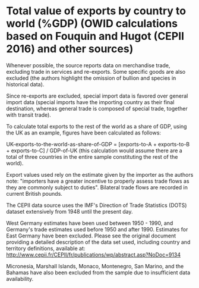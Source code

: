 # Total value of exports by country to world (%GDP) (OWID calculations based on Fouquin and Hugot (CEPII 2016) and other sources)

Whenever possible, the source reports data on merchandise trade, excluding trade in services and re-exports. Some specific goods are also excluded (the authors highlight the omission of bullion and species in historical data).

Since re-exports are excluded, special import data is favored over general import data (special imports have the importing country as their final destination, whereas general trade is composed of special trade, together with transit trade).

To calculate total exports to the rest of the world as a share of GDP, using the UK as an example, figures have been calculated as follows:

UK-exports-to-the-world-as-share-of-GDP = [exports-to-A + exports-to-B + exports-to-C] / GDP-of-UK (this calculation would assume there are a total of three countries in the entire sample constituting the rest of the world).

Export values used rely on the estimate given by the importer as the authors note: "importers have a greater incentive to properly assess trade flows as they are commonly subject to duties". Bilateral trade flows are recorded in current British pounds.

The CEPII data source uses the IMF's Direction of Trade Statistics (DOTS) dataset extensively from 1948 until the present day.

West Germany estimates have been used between 1950 - 1990, and Germany's trade estimates used before 1950 and after 1990. Estimates for East Germany have been excluded. Please see the original document providing a detailed description of the data set used, including country and territory definitions, available at: http://www.cepii.fr/CEPII/fr/publications/wp/abstract.asp?NoDoc=9134

Micronesia, Marshall Islands, Monaco, Montenegro, San Marino, and the Bahamas have also been excluded from the sample due to insufficient data availability. 